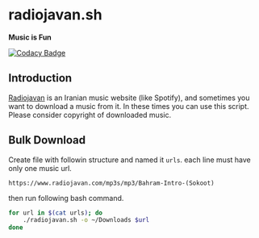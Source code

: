 # radiojavan.sh
**Music is Fun**

[![Codacy Badge](https://api.codacy.com/project/badge/Grade/63c110382c8941c99539da3c103a7185)](https://www.codacy.com/app/1995parham/radiojavan.sh?utm_source=github.com&amp;utm_medium=referral&amp;utm_content=1995parham/radiojavan.sh&amp;utm_campaign=Badge_Grade)

## Introduction
[Radiojavan](https://www.radiojavan.com/) is an Iranian music website (like Spotify), and sometimes you want
to download a music from it. In these times you can use this script. Please consider copyright of downloaded music.

## Bulk Download
Create file with followin structure and named it `urls`. each line must have only one music url.

```
https://www.radiojavan.com/mp3s/mp3/Bahram-Intro-(Sokoot)
```

then run following bash command.

```bash
for url in $(cat urls); do
    ./radiojavan.sh -o ~/Downloads $url
done
```
